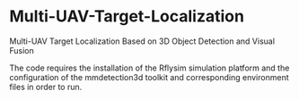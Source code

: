 # Multi-UAV-Target-Localization
Multi-UAV Target Localization Based on 3D Object Detection and Visual Fusion

The code requires the installation of the Rflysim simulation platform and the configuration of the mmdetection3d toolkit and corresponding environment files in order to run.


